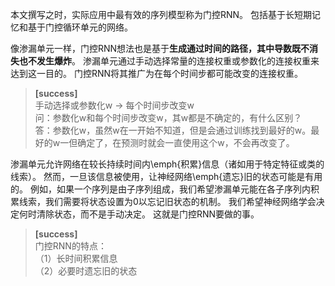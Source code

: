 本文撰写之时，实际应用中最有效的序列模型称为门控RNN。
包括基于长短期记忆和基于门控循环单元的网络。

像渗漏单元一样，门控RNN想法也是基于**生成通过时间的路径，其中导数既不消失也不发生爆炸**。
渗漏单元通过手动选择常量的连接权重或参数化的连接权重来达到这一目的。
门控RNN将其推广为在每个时间步都可能改变的连接权重。
> **[success]**  
> 手动选择或参数化w -> 每个时间步改变w  
> 问：参数化w和每个时间步改变w，其w都是不确定的，有什么区别？  
> 答：参数化w，虽然w在一开始不知道，但是会通过训练找到最好的w。最好的w一但确定了，在预测时就会一直使用这个w，不会再改变了。  

渗漏单元允许网络在较长持续时间内\emph{积累}信息（诸如用于特定特征或类的线索）。
然而，一旦该信息被使用，让神经网络\emph{遗忘}旧的状态可能是有用的。
例如，如果一个序列是由子序列组成，我们希望渗漏单元能在各子序列内积累线索，我们需要将状态设置为0以忘记旧状态的机制。
我们希望神经网络学会决定何时清除状态，而不是手动决定。
这就是门控RNN要做的事。  
> **[success]**  
> 门控RNN的特点：  
> （1）长时间积累信息  
> （2）必要时遗忘旧的状态




